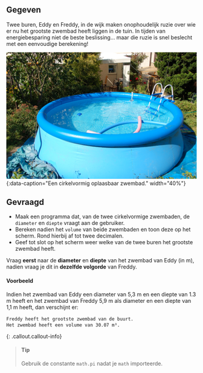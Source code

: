 ## Gegeven

Twee buren, Eddy en Freddy, in de wijk maken onophoudelijk ruzie over wie er nu het grootste zwembad heeft liggen in de tuin. In tijden van energiebesparing niet de beste beslissing... maar die ruzie is snel beslecht met een eenvoudige berekening!   

![Een cirkelvormig oplaasbaar zwembad.](media/Gartenpool_2011-by-RaBoe_01.jpeg "Foto door Raboe001 op Wikimedia Commons."){:data-caption="Een cirkelvormig oplaasbaar zwembad." width="40%"}

## Gevraagd

* Maak een programma dat, van de twee cirkelvormige zwembaden, de `diameter` en `diepte` vraagt aan de gebruiker. 
* Bereken nadien het `volume` van beide zwembaden en toon deze op het scherm. Rond hierbij af tot twee decimalen. 
* Geef tot slot op het scherm weer welke van de twee buren het grootste zwembad heeft. 

Vraag **eerst** naar de **diameter** en **diepte** van het zwembad van Eddy (in m), nadien vraag je dit in **dezelfde volgorde** van Freddy.

#### Voorbeeld

Indien het zwembad van Eddy een diameter van 5,3 m en een diepte van 1.3 m heeft en het zwembad van Freddy 5,9 m als diameter en een diepte van 1,1 m heeft, dan verschijnt er:

```
Freddy heeft het grootste zwembad van de buurt.
Het zwembad heeft een volume van 30.07 m³.
```

{: .callout.callout-info}
>#### Tip
> Gebruik de constante `math.pi` nadat je `math` importeerde.
